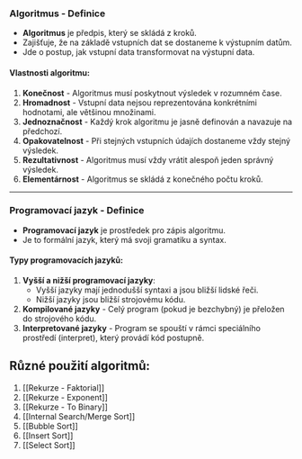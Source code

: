 ### **Algoritmus - Definice**

- **Algoritmus** je předpis, který se skládá z kroků.
- Zajišťuje, že na základě vstupních dat se dostaneme k výstupním datům.
- Jde o postup, jak vstupní data transformovat na výstupní data.

#### Vlastnosti algoritmu:

1. **Konečnost** - Algoritmus musí poskytnout výsledek v rozumném čase.
2. **Hromadnost** - Vstupní data nejsou reprezentována konkrétními hodnotami, ale většinou množinami.
3. **Jednoznačnost** - Každý krok algoritmu je jasně definován a navazuje na předchozí.
4. **Opakovatelnost** - Při stejných vstupních údajích dostaneme vždy stejný výsledek.
5. **Rezultativnost** - Algoritmus musí vždy vrátit alespoň jeden správný výsledek.
6. **Elementárnost** - Algoritmus se skládá z konečného počtu kroků.

---

### Programovací jazyk - Definice

- **Programovací jazyk** je prostředek pro zápis algoritmu.
- Je to formální jazyk, který má svoji gramatiku a syntax.

#### Typy programovacích jazyků:

1. **Vyšší a nižší programovací jazyky**:
    - Vyšší jazyky mají jednodušší syntaxi a jsou bližší lidské řeči.
    - Nižší jazyky jsou bližší strojovému kódu.
2. **Kompilované jazyky** - Celý program (pokud je bezchybný) je přeložen do strojového kódu.
3. **Interpretované jazyky** - Program se spouští v rámci speciálního prostředí (interpret), který provádí kód postupně.

## Různé použití algoritmů:
1. [[Rekurze - Faktorial]]
2. [[Rekurze - Exponent]]
3. [[Rekurze - To Binary]]
4. [[Internal Search/Merge Sort]]
5. [[Bubble Sort]]
6. [[Insert Sort]]
7. [[Select Sort]]
